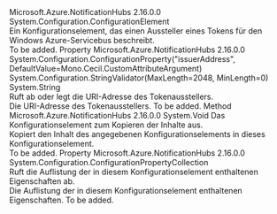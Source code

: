 <Type Name="IssuerElement" FullName="Microsoft.Azure.NotificationHubs.Configuration.IssuerElement">
  <TypeSignature Language="C#" Value="public class IssuerElement : System.Configuration.ConfigurationElement" />
  <TypeSignature Language="ILAsm" Value=".class public auto ansi beforefieldinit IssuerElement extends System.Configuration.ConfigurationElement" />
  <TypeSignature Language="DocId" Value="T:Microsoft.Azure.NotificationHubs.Configuration.IssuerElement" />
  <TypeSignature Language="VB.NET" Value="Public Class IssuerElement&#xA;Inherits ConfigurationElement" />
  <TypeSignature Language="F#" Value="type IssuerElement = class&#xA;    inherit ConfigurationElement" />
  <AssemblyInfo>
    <AssemblyName>Microsoft.Azure.NotificationHubs</AssemblyName>
    <AssemblyVersion>2.16.0.0</AssemblyVersion>
  </AssemblyInfo>
  <Base>
    <BaseTypeName>System.Configuration.ConfigurationElement</BaseTypeName>
  </Base>
  <Interfaces />
  <Docs>
    <summary>Ein Konfigurationselement, das einen Aussteller eines Tokens für den Windows Azure-Servicebus beschreibt.</summary>
    <remarks>To be added.</remarks>
  </Docs>
  <Members>
    <Member MemberName="Address">
      <MemberSignature Language="C#" Value="public string Address { get; set; }" />
      <MemberSignature Language="ILAsm" Value=".property instance string Address" />
      <MemberSignature Language="DocId" Value="P:Microsoft.Azure.NotificationHubs.Configuration.IssuerElement.Address" />
      <MemberSignature Language="VB.NET" Value="Public Property Address As String" />
      <MemberSignature Language="F#" Value="member this.Address : string with get, set" Usage="Microsoft.Azure.NotificationHubs.Configuration.IssuerElement.Address" />
      <MemberType>Property</MemberType>
      <AssemblyInfo>
        <AssemblyName>Microsoft.Azure.NotificationHubs</AssemblyName>
        <AssemblyVersion>2.16.0.0</AssemblyVersion>
      </AssemblyInfo>
      <Attributes>
        <Attribute>
          <AttributeName>System.Configuration.ConfigurationProperty("issuerAddress", DefaultValue=Mono.Cecil.CustomAttributeArgument)</AttributeName>
        </Attribute>
        <Attribute>
          <AttributeName>System.Configuration.StringValidator(MaxLength=2048, MinLength=0)</AttributeName>
        </Attribute>
      </Attributes>
      <ReturnValue>
        <ReturnType>System.String</ReturnType>
      </ReturnValue>
      <Docs>
        <summary>Ruft ab oder legt die URI-Adresse des Tokenausstellers.</summary>
        <value>Die URI-Adresse des Tokenausstellers.</value>
        <remarks>To be added.</remarks>
      </Docs>
    </Member>
    <Member MemberName="CopyFrom">
      <MemberSignature Language="C#" Value="public void CopyFrom (System.Configuration.ConfigurationElement from);" />
      <MemberSignature Language="ILAsm" Value=".method public hidebysig instance void CopyFrom(class System.Configuration.ConfigurationElement from) cil managed" />
      <MemberSignature Language="DocId" Value="M:Microsoft.Azure.NotificationHubs.Configuration.IssuerElement.CopyFrom(System.Configuration.ConfigurationElement)" />
      <MemberSignature Language="VB.NET" Value="Public Sub CopyFrom (from As ConfigurationElement)" />
      <MemberSignature Language="F#" Value="member this.CopyFrom : System.Configuration.ConfigurationElement -&gt; unit" Usage="issuerElement.CopyFrom from" />
      <MemberType>Method</MemberType>
      <AssemblyInfo>
        <AssemblyName>Microsoft.Azure.NotificationHubs</AssemblyName>
        <AssemblyVersion>2.16.0.0</AssemblyVersion>
      </AssemblyInfo>
      <ReturnValue>
        <ReturnType>System.Void</ReturnType>
      </ReturnValue>
      <Parameters>
        <Parameter Name="from" Type="System.Configuration.ConfigurationElement" />
      </Parameters>
      <Docs>
        <param name="from">Das Konfigurationselement zum Kopieren der Inhalte aus.</param>
        <summary>Kopiert den Inhalt des angegebenen Konfigurationselements in dieses Konfigurationselement.</summary>
        <remarks>To be added.</remarks>
      </Docs>
    </Member>
    <Member MemberName="Properties">
      <MemberSignature Language="C#" Value="protected override System.Configuration.ConfigurationPropertyCollection Properties { get; }" />
      <MemberSignature Language="ILAsm" Value=".property instance class System.Configuration.ConfigurationPropertyCollection Properties" />
      <MemberSignature Language="DocId" Value="P:Microsoft.Azure.NotificationHubs.Configuration.IssuerElement.Properties" />
      <MemberSignature Language="VB.NET" Value="Protected Overrides ReadOnly Property Properties As ConfigurationPropertyCollection" />
      <MemberSignature Language="F#" Value="member this.Properties : System.Configuration.ConfigurationPropertyCollection" Usage="Microsoft.Azure.NotificationHubs.Configuration.IssuerElement.Properties" />
      <MemberType>Property</MemberType>
      <AssemblyInfo>
        <AssemblyName>Microsoft.Azure.NotificationHubs</AssemblyName>
        <AssemblyVersion>2.16.0.0</AssemblyVersion>
      </AssemblyInfo>
      <ReturnValue>
        <ReturnType>System.Configuration.ConfigurationPropertyCollection</ReturnType>
      </ReturnValue>
      <Docs>
        <summary>Ruft die Auflistung der in diesem Konfigurationselement enthaltenen Eigenschaften ab.</summary>
        <value>Die Auflistung der in diesem Konfigurationselement enthaltenen Eigenschaften.</value>
        <remarks>To be added.</remarks>
      </Docs>
    </Member>
  </Members>
</Type>
